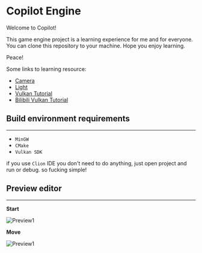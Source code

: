 # Copilot Engine

Welcome to Copilot!

This game engine project is a learning experience for me and for everyone. 
You can clone this repository to your machine. Hope you enjoy learning.

Peace!

Some links to learning resource:

- [Camera](https://learnopengl-cn.github.io/01%20Getting%20started/09%20Camera/)
- [Light](https://learnopengl-cn.github.io/02%20Lighting/01%20Colors/)
- [Vulkan Tutorial](https://geek-docs.com/vulkan)
- [Bilibili Vulkan Tutorial](https://www.bilibili.com/video/BV1Vu411R7cb/?spm_id_from=333.337.search-card.all.click)

## Build environment requirements

------------

- `MinGW`
- `CMake`
- `Vulkan SDK`

if you use `Clion` IDE you don't need to do anything, just open project and run or debug. so fucking simple!

## Preview editor

-----------

**Start**

![Preview1](https://github.com/vcredent/copilot/blob/master/document/references/editor-preview-1.png)

**Move**

![Preview1](https://github.com/vcredent/copilot/blob/master/document/references/editor-preview-2.png)

